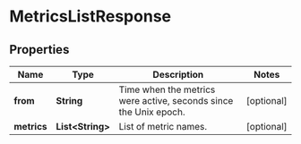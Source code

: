 

# MetricsListResponse

## Properties

Name | Type | Description | Notes
------------ | ------------- | ------------- | -------------
**from** | **String** | Time when the metrics were active, seconds since the Unix epoch. |  [optional]
**metrics** | **List&lt;String&gt;** | List of metric names. |  [optional]



